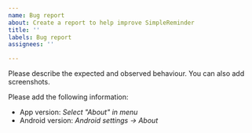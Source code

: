 ```yaml
---
name: Bug report
about: Create a report to help improve SimpleReminder
title: ''
labels: Bug report
assignees: ''

---
```


Please describe the expected and observed behaviour. You can also add screenshots.

Please add the following information:
- App version: *Select "About" in menu*
- Android version: *Android settings -> About*
